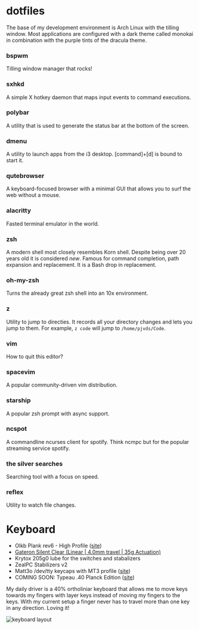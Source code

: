 # dotfiles

The base of my development environment is Arch Linux with the tilling window. Most applications are configured with a dark theme called monokai in combination with the purple tints of the dracula theme.

### bspwm

Tilling window manager that rocks!

### sxhkd

A simple X hotkey daemon that maps input events to command executions.

### polybar

A utility that is used to generate the status bar at the bottom of the screen.

### dmenu

A utility to launch apps from the i3 desktop. [command]+[d] is bound to start it.

### qutebrowser

A keyboard-focused browser with a minimal GUI that allows you to surf the web without a mouse.

### alacritty

Fasted terminal emulator in the world.

### zsh

A modern shell most closely resembles Korn shell. Despite being over 20 years old it is considered _new_. Famous for command completion, path expansion and replacement. It is a Bash drop in replacement.

### oh-my-zsh

Turns the already great zsh shell into an 10x environment.

### z

Utility to jump to directies. It records all your directory changes and lets you jump to them. For example, `z code` will jump to `/home/pjvds/Code`.

### vim

How to quit this editor?

### spacevim

A popular community-driven vim distribution.

### starship

A popular zsh prompt with async support.

### ncspot

A commandline ncurses client for spotify. Think ncmpc but for the popular streaming service spotify.

### the silver searches

Searching tool with a focus on speed.

### reflex

Utility to watch file changes.

# Keyboard

* Olkb Plank rev6 - High Profile ([site](https://olkb.com/collections/planck))
* [Gateron Silent Clear (Linear | 4.0mm travel | 35g Actuation)](https://candykeys.com/product/gateron-silent-clear)
* Krytox 205g0 lube for the switches and stabalizers
* ZealPC Stabilizers v2
* Matt3o /dev/tty keycaps with MT3 profile ([site](https://matt3o.com/about-mt3-profile-and-devtty-set/))
* COMING SOON: Typeau .40 Planck Edition ([site](https://typeau.com/posts/typeau-40-planck-edition-update))

My daily driver is a 40% ortholiniar keyboard that allows me to move keys towards my fingers with layer keys instead of moving my fingers to the keys. With my current setup a finger never has to travel more than one key in any direction. Loving it!

![keyboard layout](https://github.com/pjvds/dotfiles/blob/master/qmk/keyboard-layout.png?raw=true)

